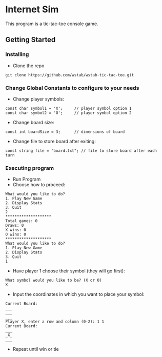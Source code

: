 # Internet Sim

This program is a tic-tac-toe console game.

## Getting Started

### Installing

* Clone the repo
```
git clone https://github.com/wstab/wstab-tic-tac-toe.git
```

### Change Global Constants to configure to your needs

* Change player symbols:
```
const char symbol1 = 'X';     // player symbol option 1
const char symbol2 = 'O';     // player symbol option 2
```

* Change board size:
```
const int boardSize = 3;      // dimensions of board
```

* Change file to store board after exiting:
```
const string file = "board.txt"; // file to store board after each turn
```

### Executing program

* Run Program
* Choose how to proceed:
```
What would you like to do?
1. Play New Game
2. Display Stats
3. Quit
2
********************
Total games: 0
Draws: 0
X wins: 0
O wins: 0
********************
What would you like to do?
1. Play New Game
2. Display Stats
3. Quit
1
```
* Have player 1 choose their symbol (they will go first):
```
What symbol would you like to be? (X or O)
X
```
* Input the coordinates in which you want to place your symbol:
```
Current Board:
___
___
___
Player X, enter a row and column (0-2): 1 1
Current Board:
___
_X_
___
```
* Repeat until win or tie
